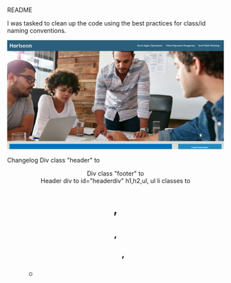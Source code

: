 README

I was tasked to clean up the code using the best practices for class/id naming conventions.


![Alt text](image.png)

Changelog
  Div class "header" to <header>
  Div class "footer" to <footer>
  Header div to id="headerdiv"
  h1,h2,ul, ul li classes to <h1>,<h2>,<ul>,<ul><li>
